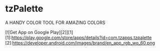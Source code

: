 tzPalette
=========
A HANDY COLOR TOOL FOR AMAZING COLORS

[![Get App on Google Play][2]][1]
  [1]:https://play.google.com/store/apps/details?id=com.tzapps.tzpalette
  [2]:https://developer.android.com/images/brand/en_app_rgb_wo_60.png
